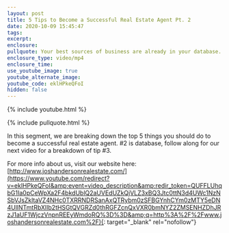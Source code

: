 ```yaml
---
layout: post
title: 5 Tips to Become a Successful Real Estate Agent Pt. 2
date: 2020-10-09 15:45:47
tags:
excerpt:
enclosure:
pullquote: Your best sources of business are already in your database.
enclosure_type: video/mp4
enclosure_time:
use_youtube_image: true
youtube_alternate_image:
youtube_code: eklHPkeQFoI
hidden: false
---
```


{% include youtube.html %}

{% include pullquote.html %}

In this segment, we are breaking down the top 5 things you should do to become a successful real estate agent. \#2 is database, follow along for our next video for a breakdown of tip \#3.

For more info about us, visit our website here: [http://www.joshandersonrealestate.com/](https://www.youtube.com/redirect?v=eklHPkeQFoI&amp;event=video_description&amp;redir_token=QUFFLUhqbG1Ia0pCeWpXa2F4bkdUblQ2aUVEdUZkQjVLZ3xBQ3Jtc0ttN3d4UWc1NzNSbVJsZkltaVZ4NHc0TXRRNDRSanAxQTRybm0zSFBGYnhCYm0zMTY5eDN4UllNTmtRbXlIb2tHSGtQVGRZd0thRGFZcnQxVXR0bmNYZ2ZMSENHZDhJRzJ1aUF1WjczVnpnREEyWmdoRQ%3D%3D&amp;q=http%3A%2F%2Fwww.joshandersonrealestate.com%2F){: target="_blank" rel="nofollow"}